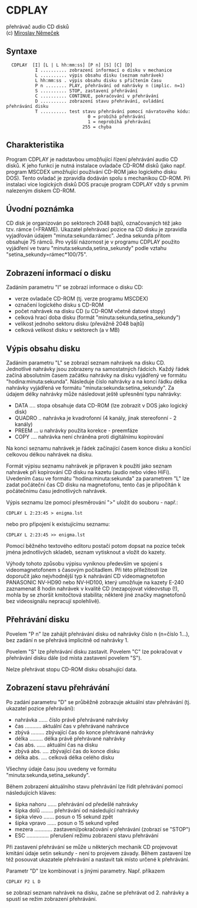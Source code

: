 # CDPLAY

přehrávač audio CD disků  
(c) [Miroslav Němeček](https://github.com/oldcompcz/readme/wiki/Nemecek)  

## Syntaxe

```
  CDPLAY  [I] [L | L hh:mm:ss] [P n] [S] [C] [D]
           I .......... zobrazení informací o disku v mechanice
           L .......... výpis obsahu disku (seznam nahrávek)
           L hh:mm:ss . výpis obsahu disku s přičtením času
           P n ........ PLAY, přehrávání od nahrávky n (implic. n=1)
           S .......... STOP, zastavení přehrávání
           C .......... CONTINUE, pokračování v přehrávání
           D .......... zobrazení stavu přehrávání, ovládání přehrávání disku
           T .......... test stavu přehrávání pomocí návratového kódu:
                               0 = probíhá přehrávání
                               1 = neprobíhá přehrávání
                             255 = chyba
```

## Charakteristika

Program  CDPLAY  je  nadstavbou  umožňující řízení přehrávání audio CD disků. K
jeho funkci je nutná instalace ovladače CD-ROM disků (jako např. program MSCDEX
umožňující  používání  CD-ROM  jako  logického  disku  DOS).  Tento  ovladač je
zpravidla dodáván spolu s mechanikou CD-ROM. Při instalaci více logických disků
DOS pracuje program CDPLAY vždy s prvním nalezeným diskem CD-ROM.

## Úvodní poznámka

CD  disk  je  organizován  po  sektorech 2048 bajtů, označovaných též jako tzv.
rámce  (=FRAME). Ukazatel přehrávací pozice na CD disku je zpravidla vyjadřován
údajem  "minuta:sekunda:rámec".  Jedna  sekunda  přitom  obsahuje 75 rámců. Pro
vyšší   názornost   je   v   programu   CDPLAY   použito   vyjádření  ve  tvaru
"minuta:sekunda,setina_sekundy" podle vztahu "setina_sekundy=rámec*100/75".

## Zobrazení informací o disku

Zadáním parametru "I" se zobrazí informace o disku CD:

* verze ovladače CD-ROM (tj. verze programu MSCDEX)
* označení logického disku s CD-ROM
* počet nahrávek na disku CD (u CD-ROM včetně datové stopy)
* celková hrací doba disku (formát "minuta:sekunda,setina_sekundy")
* velikost jednoho sektoru disku (převážně 2048 bajtů)
* celková velikost disku v sektorech (a v MB)

## Výpis obsahu disku

Zadáním  parametru  "L"  se  zobrazí  seznam  nahrávek  na disku CD. Jednotlivé
nahrávky  jsou zobrazeny na samostatných řádcích. Každý řádek začíná absolutním
časem  začátku  nahrávky na disku vyjádřený ve formátu "hodina:minuta:sekunda".
Následuje  číslo  nahrávky a na konci řádku délka nahrávky vyjádřená ve formátu
"minuta:sekunda:setina_sekundy". Za údajem délky nahrávky může následovat ještě
upřesnění typu nahrávky:

* DATA .... stopa obsahuje data CD-ROM (lze zobrazit v DOS jako logický disk)
* QUADRO .. nahrávka je kvadrofonní (4 kanály, jinak stereofonní - 2 kanály)
* PREEM ... u nahrávky použita korekce - preemfáze
* COPY .... nahrávka není chráněna proti digitálnímu kopírování

Na  konci  seznamu  nahrávek  je  řádek  začínající časem konce disku a končící
celkovou délkou nahrávek na disku.  

Formát  výpisu seznamu nahrávek je připraven k použití jako seznam nahrávek při
kopírování CD disku na kazetu (audio nebo video HiFi). Uvedením času ve formátu
"hodina:minuta:sekunda"  za  parametrem "L" lze zadat počáteční čas CD disku na
magnetofonu, tento čas je připočítán k počátečnímu času jednotlivých nahrávek.  

Výpis seznamu lze pomocí přesměrování ">" uložit do souboru - např.:

```
CDPLAY L 2:23:45 > enigma.lst
```

nebo pro připojení k existujícímu seznamu:

```
CDPLAY L 2:23:45 >> enigma.lst
```

Pomocí  běžného  textového  editoru  postačí potom dopsat na pozice teček jména
jednotlivých skladeb, seznam vytisknout a vložit do kazety.  

Výhody  tohoto způsobu výpisu vyniknou především ve spojení s videomagnetofonem
s časovým počitadlem. Při této příležitosti lze doporučit jako nejvhodnější typ
k  nahrávání CD videomagnetofon PANASONIC NV-HD90 nebo NV-HD100, který umožňuje
na  kazety  E-240  zaznamenat  8  hodin  nahrávek  v  kvalitě  CD  (nezapojovat
videovstup (!),  mohla  by se zhoršit kmitočtová stabilita; některé jiné značky
magnetofonů bez videosignálu nepracují spolehlivě).

## Přehrávání disku

Povelem  "P n" lze zahájit přehrávání disku od nahrávky číslo n (n=číslo 1...),
bez zadání n se přehrává implicitně od nahrávky 1.  

Povelem  "S"  lze  přehrávání  disku  zastavit.  Povelem  "C"  lze pokračovat v
přehrávání disku dále (od místa zastavení povelem "S").  

Nelze přehrávat stopu CD-ROM disku obsahující data.  

## Zobrazení stavu přehrávání

Po  zadání  parametru  "D"  se průběžně zobrazuje aktuální stav přehrávání (tj.
ukazatel pozice přehrávání):


* nahrávka ...... číslo právě přehrávané nahrávky
* čas ........... aktuální čas v přehrávané nahrávce
* zbývá ......... zbývající čas do konce přehrávané nahrávky
* délka ......... délka právě přehrávané nahrávky
* čas abs. ...... aktuální čas na disku
* zbývá abs. .... zbývající čas do konce disku
* délka abs. .... celková délka celého disku

Všechny údaje času jsou uvedeny ve formátu "minuta:sekunda,setina_sekundy".  

Během  zobrazení  aktuálního  stavu  přehrávání  lze  řídit  přehrávání  pomocí
následujících kláves:

* šipka nahoru ...... přehrávání od předešlé nahrávky
* šipka dolů ........ přehrávání od následující nahrávky
* šipka vlevo ....... posun o 15 sekund zpět
* šipka vpravo ...... posun o 15 sekund vpřed
* mezera ............ zastavení/pokračování v přehrávání (zobrazí se "STOP")
* ESC ............... přerušení režimu zobrazení stavu přehrávání

Při  zastavení  přehrávání  se  může u některých mechanik CD projevovat kmitání
údaje setin sekundy - není to projevem závady. Během zastavení lze též posouvat
ukazatele přehrávání a nastavit tak místo určené k přehrávání.  

Parametr "D" lze kombinovat i s jinými parametry. Např. příkazem

```
CDPLAY P2 L D
```

se zobrazí seznam nahrávek na disku, začne se přehrávat od 2. nahrávky a spustí
se režim zobrazení přehrávání.
